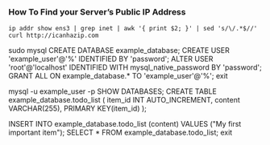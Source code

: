 ### How To Find your Server’s Public IP Address

    ip addr show ens3 | grep inet | awk '{ print $2; }' | sed 's/\/.*$//'
    curl http://icanhazip.com











sudo mysql
CREATE DATABASE example_database;
CREATE USER 'example_user'@'%' IDENTIFIED BY 'password';
ALTER USER 'root'@'localhost' IDENTIFIED WITH mysql_native_password BY 'password';
GRANT ALL ON example_database.* TO 'example_user'@'%';
exit

mysql -u example_user -p
SHOW DATABASES;
CREATE TABLE example_database.todo_list (
  item_id INT AUTO_INCREMENT,
  content VARCHAR(255),
  PRIMARY KEY(item_id)
);

INSERT INTO example_database.todo_list (content) VALUES ("My first important item");
SELECT * FROM example_database.todo_list;
exit